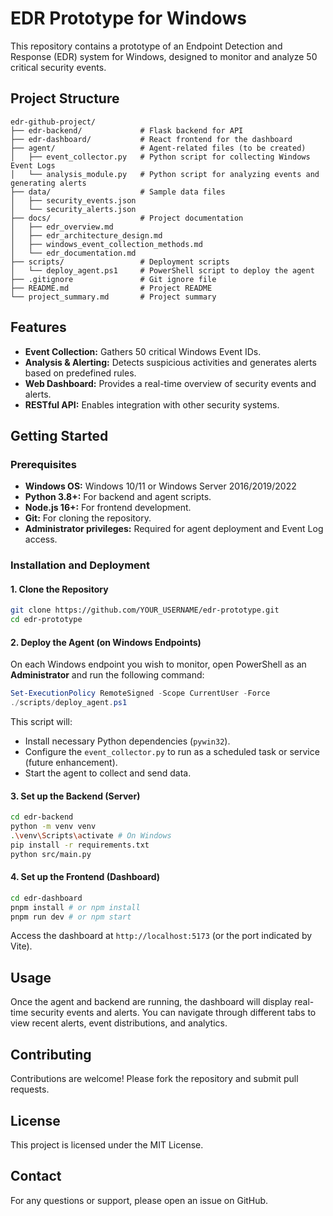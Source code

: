 # EDR Prototype for Windows

This repository contains a prototype of an Endpoint Detection and Response (EDR) system for Windows, designed to monitor and analyze 50 critical security events.

## Project Structure

```
edr-github-project/
├── edr-backend/             # Flask backend for API
├── edr-dashboard/           # React frontend for the dashboard
├── agent/                   # Agent-related files (to be created)
│   ├── event_collector.py   # Python script for collecting Windows Event Logs
│   └── analysis_module.py   # Python script for analyzing events and generating alerts
├── data/                    # Sample data files
│   ├── security_events.json
│   └── security_alerts.json
├── docs/                    # Project documentation
│   ├── edr_overview.md
│   ├── edr_architecture_design.md
│   ├── windows_event_collection_methods.md
│   └── edr_documentation.md
├── scripts/                 # Deployment scripts
│   └── deploy_agent.ps1     # PowerShell script to deploy the agent
├── .gitignore               # Git ignore file
├── README.md                # Project README
└── project_summary.md       # Project summary
```

## Features

- **Event Collection:** Gathers 50 critical Windows Event IDs.
- **Analysis & Alerting:** Detects suspicious activities and generates alerts based on predefined rules.
- **Web Dashboard:** Provides a real-time overview of security events and alerts.
- **RESTful API:** Enables integration with other security systems.

## Getting Started

### Prerequisites

- **Windows OS:** Windows 10/11 or Windows Server 2016/2019/2022
- **Python 3.8+:** For backend and agent scripts.
- **Node.js 16+:** For frontend development.
- **Git:** For cloning the repository.
- **Administrator privileges:** Required for agent deployment and Event Log access.

### Installation and Deployment

#### 1. Clone the Repository

```bash
git clone https://github.com/YOUR_USERNAME/edr-prototype.git
cd edr-prototype
```

#### 2. Deploy the Agent (on Windows Endpoints)

On each Windows endpoint you wish to monitor, open PowerShell as an **Administrator** and run the following command:

```powershell
Set-ExecutionPolicy RemoteSigned -Scope CurrentUser -Force
./scripts/deploy_agent.ps1
```

This script will:
- Install necessary Python dependencies (`pywin32`).
- Configure the `event_collector.py` to run as a scheduled task or service (future enhancement).
- Start the agent to collect and send data.

#### 3. Set up the Backend (Server)

```bash
cd edr-backend
python -m venv venv
.\venv\Scripts\activate # On Windows
pip install -r requirements.txt
python src/main.py
```

#### 4. Set up the Frontend (Dashboard)

```bash
cd edr-dashboard
pnpm install # or npm install
pnpm run dev # or npm start
```

Access the dashboard at `http://localhost:5173` (or the port indicated by Vite).

## Usage

Once the agent and backend are running, the dashboard will display real-time security events and alerts. You can navigate through different tabs to view recent alerts, event distributions, and analytics.

## Contributing

Contributions are welcome! Please fork the repository and submit pull requests.

## License

This project is licensed under the MIT License.

## Contact

For any questions or support, please open an issue on GitHub.


